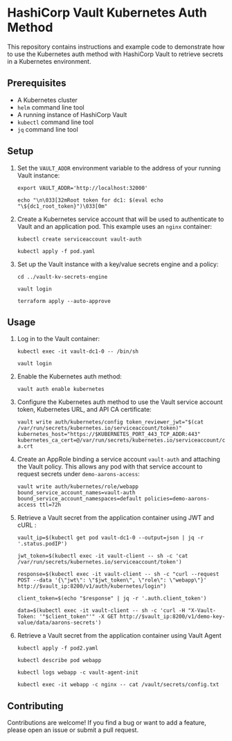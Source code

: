 # HashiCorp Vault Kubernetes Auth Method

This repository contains instructions and example code to demonstrate how to use the Kubernetes auth method with HashiCorp Vault to retrieve secrets in a Kubernetes environment.

## Prerequisites

- A Kubernetes cluster
- `helm` command line tool
- A running instance of HashiCorp Vault
- `kubectl` command line tool
- `jq` command line tool

## Setup

1. Set the `VAULT_ADDR` environment variable to the address of your running Vault instance:

    ```export VAULT_ADDR='http://localhost:32000'```

    ```echo "\n\033[32mRoot token for dc1: $(eval echo "\${dc1_root_token}")\033[0m"```

2. Create a Kubernetes service account that will be used to authenticate to Vault and an application pod. This example uses an `nginx` container:

    ```kubectl create serviceaccount vault-auth```

    ```kubectl apply -f pod.yaml```


3. Set up the Vault instance with a key/value secrets engine and a policy:

    ```cd ../vault-kv-secrets-engine```

    ```vault login```

    ```terraform apply --auto-approve```


## Usage

1. Log in to the Vault container:

    ```kubectl exec -it vault-dc1-0 -- /bin/sh```

    ```vault login```

2. Enable the Kubernetes auth method:

    ```vault auth enable kubernetes```

3. Configure the Kubernetes auth method to use the Vault service account token, Kubernetes URL, and API CA certificate:

    ```vault write auth/kubernetes/config token_reviewer_jwt="$(cat /var/run/secrets/kubernetes.io/serviceaccount/token)" kubernetes_host="https://$KUBERNETES_PORT_443_TCP_ADDR:443" kubernetes_ca_cert=@/var/run/secrets/kubernetes.io/serviceaccount/ca.crt```

4. Create an AppRole binding a service account `vault-auth` and attaching the Vault policy. This allows any pod with that service account to request secrets under `demo-aarons-access`:

    ```vault write auth/kubernetes/role/webapp bound_service_account_names=vault-auth bound_service_account_namespaces=default policies=demo-aarons-access ttl=72h```

5. Retrieve a Vault secret from the application container using JWT and cURL :

     ```vault_ip=$(kubectl get pod vault-dc1-0 --output=json | jq -r '.status.podIP')```

     ```jwt_token=$(kubectl exec -it vault-client -- sh -c 'cat /var/run/secrets/kubernetes.io/serviceaccount/token')```

     ```response=$(kubectl exec -it vault-client -- sh -c "curl --request POST --data '{\"jwt\": \"$jwt_token\", \"role\": \"webapp\"}' http://$vault_ip:8200/v1/auth/kubernetes/login")```

     ```client_token=$(echo "$response" | jq -r '.auth.client_token')```

     ```data=$(kubectl exec -it vault-client -- sh -c 'curl -H "X-Vault-Token: '"$client_token"'" -X GET http://$vault_ip:8200/v1/demo-key-value/data/aarons-secrets')```

6. Retrieve a Vault secret from the application container using Vault Agent

     ```kubectl apply -f pod2.yaml```

     ```kubectl describe pod webapp```

     ```kubectl logs webapp -c vault-agent-init```
     
     ```kubectl exec -it webapp -c nginx -- cat /vault/secrets/config.txt```


## Contributing

Contributions are welcome! If you find a bug or want to add a feature, please open an issue or submit a pull request.
